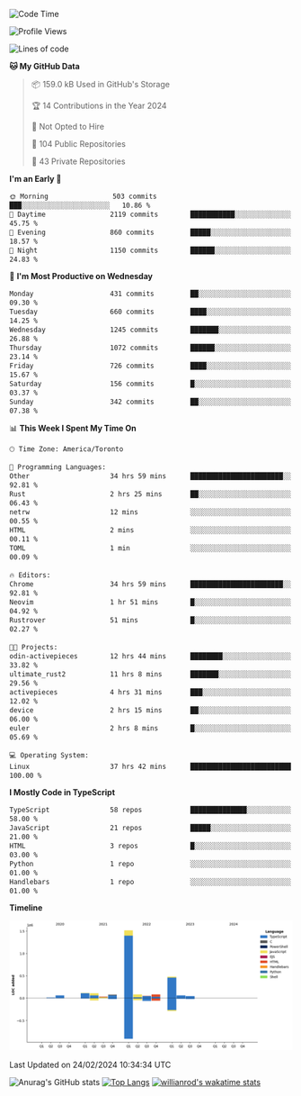 <!--START_SECTION:waka-->
![Code Time](http://img.shields.io/badge/Code%20Time-1%2C240%20hrs%2044%20mins-blue)

![Profile Views](http://img.shields.io/badge/Profile%20Views-1-blue)

![Lines of code](https://img.shields.io/badge/From%20Hello%20World%20I%27ve%20Written-2.7%20million%20lines%20of%20code-blue)

**🐱 My GitHub Data** 

> 📦 159.0 kB Used in GitHub's Storage 
 > 
> 🏆 14 Contributions in the Year 2024
 > 
> 🚫 Not Opted to Hire
 > 
> 📜 104 Public Repositories 
 > 
> 🔑 43 Private Repositories 
 > 
**I'm an Early 🐤** 

```text
🌞 Morning                503 commits         ███░░░░░░░░░░░░░░░░░░░░░░   10.86 % 
🌆 Daytime                2119 commits        ███████████░░░░░░░░░░░░░░   45.75 % 
🌃 Evening                860 commits         █████░░░░░░░░░░░░░░░░░░░░   18.57 % 
🌙 Night                  1150 commits        ██████░░░░░░░░░░░░░░░░░░░   24.83 % 
```
📅 **I'm Most Productive on Wednesday** 

```text
Monday                   431 commits         ██░░░░░░░░░░░░░░░░░░░░░░░   09.30 % 
Tuesday                  660 commits         ████░░░░░░░░░░░░░░░░░░░░░   14.25 % 
Wednesday                1245 commits        ███████░░░░░░░░░░░░░░░░░░   26.88 % 
Thursday                 1072 commits        ██████░░░░░░░░░░░░░░░░░░░   23.14 % 
Friday                   726 commits         ████░░░░░░░░░░░░░░░░░░░░░   15.67 % 
Saturday                 156 commits         █░░░░░░░░░░░░░░░░░░░░░░░░   03.37 % 
Sunday                   342 commits         ██░░░░░░░░░░░░░░░░░░░░░░░   07.38 % 
```


📊 **This Week I Spent My Time On** 

```text
🕑︎ Time Zone: America/Toronto

💬 Programming Languages: 
Other                    34 hrs 59 mins      ███████████████████████░░   92.81 % 
Rust                     2 hrs 25 mins       ██░░░░░░░░░░░░░░░░░░░░░░░   06.43 % 
netrw                    12 mins             ░░░░░░░░░░░░░░░░░░░░░░░░░   00.55 % 
HTML                     2 mins              ░░░░░░░░░░░░░░░░░░░░░░░░░   00.11 % 
TOML                     1 min               ░░░░░░░░░░░░░░░░░░░░░░░░░   00.09 % 

🔥 Editors: 
Chrome                   34 hrs 59 mins      ███████████████████████░░   92.81 % 
Neovim                   1 hr 51 mins        █░░░░░░░░░░░░░░░░░░░░░░░░   04.92 % 
Rustrover                51 mins             █░░░░░░░░░░░░░░░░░░░░░░░░   02.27 % 

🐱‍💻 Projects: 
odin-activepieces        12 hrs 44 mins      ████████░░░░░░░░░░░░░░░░░   33.82 % 
ultimate_rust2           11 hrs 8 mins       ███████░░░░░░░░░░░░░░░░░░   29.56 % 
activepieces             4 hrs 31 mins       ███░░░░░░░░░░░░░░░░░░░░░░   12.02 % 
device                   2 hrs 15 mins       ██░░░░░░░░░░░░░░░░░░░░░░░   06.00 % 
euler                    2 hrs 8 mins        █░░░░░░░░░░░░░░░░░░░░░░░░   05.69 % 

💻 Operating System: 
Linux                    37 hrs 42 mins      █████████████████████████   100.00 % 
```

**I Mostly Code in TypeScript** 

```text
TypeScript               58 repos            ██████████████░░░░░░░░░░░   58.00 % 
JavaScript               21 repos            █████░░░░░░░░░░░░░░░░░░░░   21.00 % 
HTML                     3 repos             █░░░░░░░░░░░░░░░░░░░░░░░░   03.00 % 
Python                   1 repo              ░░░░░░░░░░░░░░░░░░░░░░░░░   01.00 % 
Handlebars               1 repo              ░░░░░░░░░░░░░░░░░░░░░░░░░   01.00 % 
```



**Timeline**

![Lines of Code chart](https://raw.githubusercontent.com/wise-introvert/wise-introvert/master/assets/bar_graph.png)


 Last Updated on 24/02/2024 10:34:34 UTC
<!--END_SECTION:waka-->

![Anurag's GitHub stats](https://github-readme-stats.vercel.app/api?username=wise-introvert&count_private=true&show_icons=true)
[![Top Langs](https://github-readme-stats.vercel.app/api/top-langs/?username=wise-introvert&langs_count=10)](https://github.com/anuraghazra/github-readme-stats)
[![willianrod's wakatime stats](https://github-readme-stats.vercel.app/api/wakatime?username=wiseintrovert)](https://github.com/anuraghazra/github-readme-stats)
